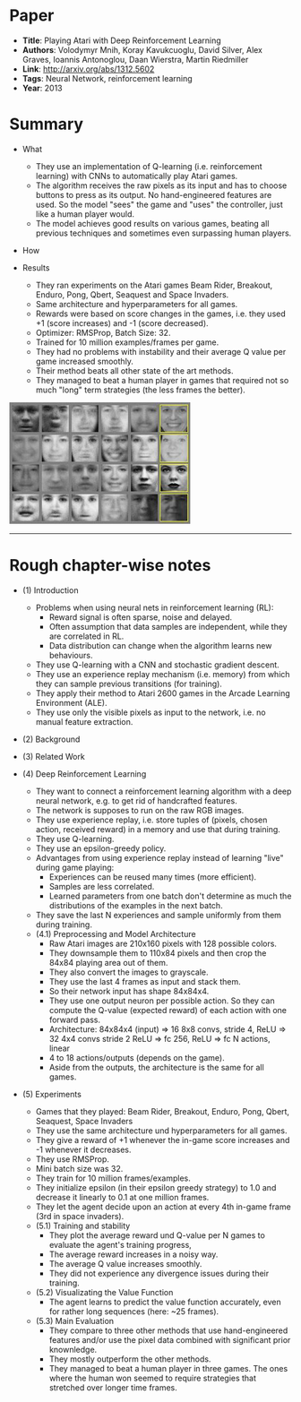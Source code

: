# Paper

* **Title**: Playing Atari with Deep Reinforcement Learning
* **Authors**: Volodymyr Mnih, Koray Kavukcuoglu, David Silver, Alex Graves, Ioannis Antonoglou, Daan Wierstra, Martin Riedmiller
* **Link**: http://arxiv.org/abs/1312.5602
* **Tags**: Neural Network, reinforcement learning
* **Year**: 2013

# Summary

* What
  * They use an implementation of Q-learning (i.e. reinforcement learning) with CNNs to automatically play Atari games.
  * The algorithm receives the raw pixels as its input and has to choose buttons to press as its output. No hand-engineered features are used. So the model "sees" the game and "uses" the controller, just like a human player would.
  * The model achieves good results on various games, beating all previous techniques and sometimes even surpassing human players.

* How

* Results
  * They ran experiments on the Atari games Beam Rider, Breakout, Enduro, Pong, Qbert, Seaquest and Space Invaders.
  * Same architecture and hyperparameters for all games.
  * Rewards were based on score changes in the games, i.e. they used +1 (score increases) and -1 (score decreased).
  * Optimizer: RMSProp, Batch Size: 32.
  * Trained for 10 million examples/frames per game.
  * They had no problems with instability and their average Q value per game increased smoothly.
  * Their method beats all other state of the art methods.
  * They managed to beat a human player in games that required not so much "long" term strategies (the less frames the better).

![Generated Faces](images/Generative_Adversarial_Networks__faces.jpg?raw=true "Generated Faces")

--------------------

# Rough chapter-wise notes

* (1) Introduction
  * Problems when using neural nets in reinforcement learning (RL):
    * Reward signal is often sparse, noise and delayed.
    * Often assumption that data samples are independent, while they are correlated in RL.
    * Data distribution can change when the algorithm learns new behaviours.
  * They use Q-learning with a CNN and stochastic gradient descent.
  * They use an experience replay mechanism (i.e. memory) from which they can sample previous transitions (for training).
  * They apply their method to Atari 2600 games in the Arcade Learning Environment (ALE).
  * They use only the visible pixels as input to the network, i.e. no manual feature extraction.

* (2) Background

* (3) Related Work

* (4) Deep Reinforcement Learning
  * They want to connect a reinforcement learning algorithm with a deep neural network, e.g. to get rid of handcrafted features.
  * The network is supposes to run on the raw RGB images.
  * They use experience replay, i.e. store tuples of (pixels, chosen action, received reward) in a memory and use that during training.
  * They use Q-learning.
  * They use an epsilon-greedy policy.
  * Advantages from using experience replay instead of learning "live" during game playing:
    * Experiences can be reused many times (more efficient).
    * Samples are less correlated.
    * Learned parameters from one batch don't determine as much the distributions of the examples in the next batch.
  * They save the last N experiences and sample uniformly from them during training.
  * (4.1) Preprocessing and Model Architecture
    * Raw Atari images are 210x160 pixels with 128 possible colors.
    * They downsample them to 110x84 pixels and then crop the 84x84 playing area out of them.
    * They also convert the images to grayscale.
    * They use the last 4 frames as input and stack them.
    * So their network input has shape 84x84x4.
    * They use one output neuron per possible action. So they can compute the Q-value (expected reward) of each action with one forward pass.
    * Architecture: 84x84x4 (input) => 16 8x8 convs, stride 4, ReLU => 32 4x4 convs stride 2 ReLU => fc 256, ReLU => fc N actions, linear
    * 4 to 18 actions/outputs (depends on the game).
    * Aside from the outputs, the architecture is the same for all games.

* (5) Experiments
  * Games that they played: Beam Rider, Breakout, Enduro, Pong, Qbert, Seaquest, Space Invaders
  * They use the same architecture und hyperparameters for all games.
  * They give a reward of +1 whenever the in-game score increases and -1 whenever it decreases.
  * They use RMSProp.
  * Mini batch size was 32.
  * They train for 10 million frames/examples.
  * They initialize epsilon (in their epsilon greedy strategy) to 1.0 and decrease it linearly to 0.1 at one million frames.
  * They let the agent decide upon an action at every 4th in-game frame (3rd in space invaders).
  * (5.1) Training and stability
    * They plot the average reward und Q-value per N games to evaluate the agent's training progress,
    * The average reward increases in a noisy way.
    * The average Q value increases smoothly.
    * They did not experience any divergence issues during their training.
  * (5.2) Visualizating the Value Function
    * The agent learns to predict the value function accurately, even for rather long sequences (here: ~25 frames).
  * (5.3) Main Evaluation
    * They compare to three other methods that use hand-engineered features and/or use the pixel data combined with significant prior knownledge.
    * They mostly outperform the other methods.
    * They managed to beat a human player in three games. The ones where the human won seemed to require strategies that stretched over longer time frames.
